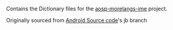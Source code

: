 Contains the Dictionary files for the [aosp-morelangs-ime][1] project.

Originally sourced from [Android Source code][2]'s jb branch

[1]: https://github.com/yuvipanda/aosp-morelang-ime
[2]: https://android.googlesource.com/platform/packages/inputmethods/LatinIME/
